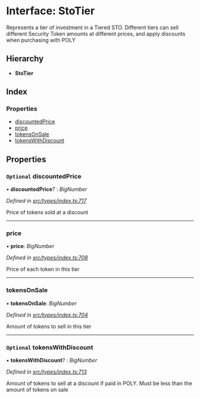 # Interface: StoTier

Represents a tier of investment in a Tiered STO.
Different tiers can sell different Security Token amounts at different prices, and apply discounts when purchasing with POLY

## Hierarchy

- **StoTier**

## Index

### Properties

- [discountedPrice](_types_index_.stotier.md#optional-discountedprice)
- [price](_types_index_.stotier.md#price)
- [tokensOnSale](_types_index_.stotier.md#tokensonsale)
- [tokensWithDiscount](_types_index_.stotier.md#optional-tokenswithdiscount)

## Properties

### `Optional` discountedPrice

• **discountedPrice**? : _BigNumber_

_Defined in [src/types/index.ts:717](https://github.com/PolymathNetwork/polymath-sdk/blob/c47ae7a/src/types/index.ts#L717)_

Price of tokens sold at a discount

---

### price

• **price**: _BigNumber_

_Defined in [src/types/index.ts:708](https://github.com/PolymathNetwork/polymath-sdk/blob/c47ae7a/src/types/index.ts#L708)_

Price of each token in this tier

---

### tokensOnSale

• **tokensOnSale**: _BigNumber_

_Defined in [src/types/index.ts:704](https://github.com/PolymathNetwork/polymath-sdk/blob/c47ae7a/src/types/index.ts#L704)_

Amount of tokens to sell in this tier

---

### `Optional` tokensWithDiscount

• **tokensWithDiscount**? : _BigNumber_

_Defined in [src/types/index.ts:713](https://github.com/PolymathNetwork/polymath-sdk/blob/c47ae7a/src/types/index.ts#L713)_

Amount of tokens to sell at a discount if paid in POLY.
Must be less than the amount of tokens on sale
